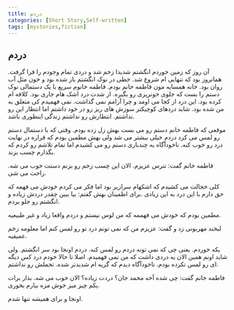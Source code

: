 ```yaml
---
title: دردم
categories: [Short Story,Self-written]
tags: [mystories,fiction]
---
```


<style type="text/css"> 
@font-face { font-family: 'Roya'; src: url('../../roya.ttf'); } 
.px-1 {
    font-family: Roya; direction: rtl;
}
</style> 


## دردم

آن روز که زمین خوردم انگشتم شدیدا زخم شد و دردی تمام وجودم را فرا گرفت. همانروز بود که تنهایی ام شروع شد. خطی در نوک انگشتم باز شده بود و خون مثل آب روان بود. خانه همسایه مون فاطمه خانم بودم.
فاطمه خانوم سریع با یک دستمالی نوک دستم را بست که جلوی خونریزی رو بگیره. از شدت درد اشک هام جاری بود. کلافه ام کرده بود. این درد از کجا می اومد و چرا آرامم نمی گذاشت.
نمی فهمیدم کی متعلق به من شده بود. شاید دردهای کوچیکتر سوزش های ریز رو در خود داشتم اما انتظار این رو نداشتم.
انتظارش رو نداشتم زندگی اینطوری باشد. 

موقعی که فاطمه خانم دستم رو می بست بهش زل زده بودم. وقتی که با دستمال دستم رو لمس می کرد دردم خیلی بیشتر می شد ولی بهش مطمین بودم که قراره در نهایت درد رو خوب کنه. 
ناخودآگاه یه چندباری دستم رو می کشیدم اما تمام تلاشم رو کردم که بگذارم چسب بزند.

فاطمه خانم گفت: نترس عزیزم. الان این چسب زخم رو بزنم دستت خوب می شه. راحت می شی.

کلی خجالت می کشیدم که اشکهام سرازیر بود اما فکر می کردم خودش می فهمه که حق دارم با این درد به این زیادی .برای اطمینان بهش گفتم: بیا ببین چقدر دردش زیاده و انگشتم رو جلو بردم. 

مطمین بودم که خودش می فهممه که من لوس نیستم و دردم واقعا زیاد و غیر طبیعیه. 
 
 لبخند مهربونی زد و گفت: عزیزم من که نمی تونم درد تو رو لمس کنم اما معلومه زخم عمیقیه. 

 یکه خوردم. یعنی چی که نمی تونه دردم رو لمس کنه. دردم اونجا بود سر انگشتم. ولی شاید اونم همین الان یه دردی داشت که من نمی فهمیدم. 
 اصلا تا حالا خودم درد کس دیگه ای رو لمس نکرده بودم. ناخودآگاه دیدم که گریه ام شدیدتر شده. تحملش رو نداشتم. 
 
 فاطمه خانم گفت: چی شده آخه محمد جان؟ دردت زیاده؟ الان خوب می شه. بذار برات یکم چیز میز خوش مزه بیارم بخوری.

 اونجا و برای همیشه تنها شدم. 
